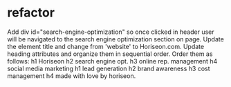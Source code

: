 # refactor
Add div id="search-engine-optimization" so once clicked in header user will be navigated to the search engine optimization section on page.
Update the element title and change from 'website' to Horiseon.com.
Update heading attributes and organize them in sequential order. Order them as follows: 
h1 Horiseon 
h2 search engine opt.
h3 online rep. management
h4 social media marketing
h1 lead generation
h2 brand awareness
h3 cost management
h4 made with love by horiseon.
